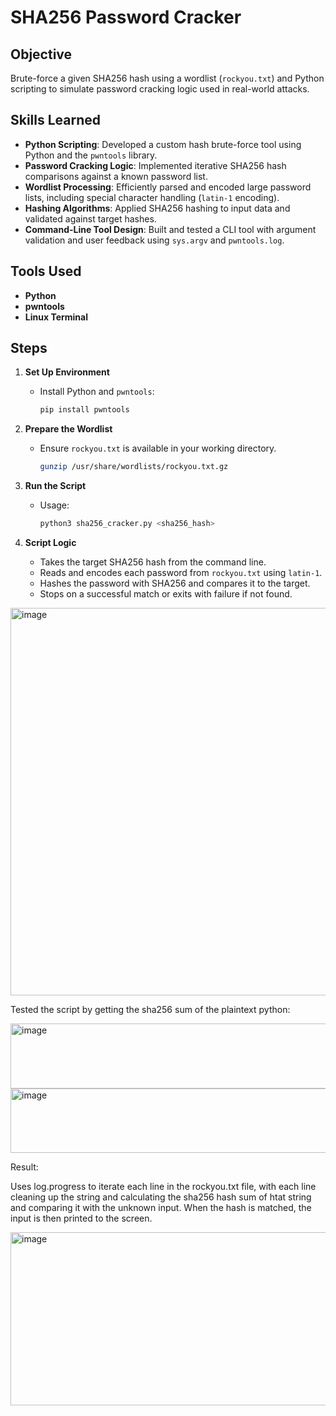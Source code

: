 # SHA256 Password Cracker

## Objective  
Brute-force a given SHA256 hash using a wordlist (`rockyou.txt`) and Python scripting to simulate password cracking logic used in real-world attacks.

## Skills Learned

- **Python Scripting**: Developed a custom hash brute-force tool using Python and the `pwntools` library.
- **Password Cracking Logic**: Implemented iterative SHA256 hash comparisons against a known password list.
- **Wordlist Processing**: Efficiently parsed and encoded large password lists, including special character handling (`latin-1` encoding).
- **Hashing Algorithms**: Applied SHA256 hashing to input data and validated against target hashes.
- **Command-Line Tool Design**: Built and tested a CLI tool with argument validation and user feedback using `sys.argv` and `pwntools.log`.

## Tools Used  
- **Python** 
- **pwntools**
- **Linux Terminal**

## Steps

1. **Set Up Environment**  
   - Install Python and `pwntools`:  
     ```bash
     pip install pwntools
     ```

2. **Prepare the Wordlist**  
   - Ensure `rockyou.txt` is available in your working directory.  
     ```bash
     gunzip /usr/share/wordlists/rockyou.txt.gz
     ```

3. **Run the Script**  
   - Usage:  
     ```bash
     python3 sha256_cracker.py <sha256_hash>
     ```

4. **Script Logic**  
   - Takes the target SHA256 hash from the command line.
   - Reads and encodes each password from `rockyou.txt` using `latin-1`.
   - Hashes the password with SHA256 and compares it to the target.
   - Stops on a successful match or exits with failure if not found.

<img width="1550" height="620" alt="image" src="https://github.com/user-attachments/assets/d9f92f96-dcfc-4dad-bd92-05dd4eec9675" />

Tested the script by getting the sha256 sum of the plaintext python:

<img width="783" height="104" alt="image" src="https://github.com/user-attachments/assets/1dd610e6-7c5c-4fee-aa6c-c3d73c371ee3" />
<img width="973" height="103" alt="image" src="https://github.com/user-attachments/assets/b838d851-cce1-47f8-994b-ff13c901d0d5" />

Result:

Uses log.progress to iterate each line in the rockyou.txt file, with each line cleaning up the string and calculating the sha256 hash sum of htat string and comparing it with the unknown input. When the hash is matched, the input is then printed to the screen.

<img width="988" height="277" alt="image" src="https://github.com/user-attachments/assets/90a5dc7f-6429-4446-a50f-27ff26c0c055" />
